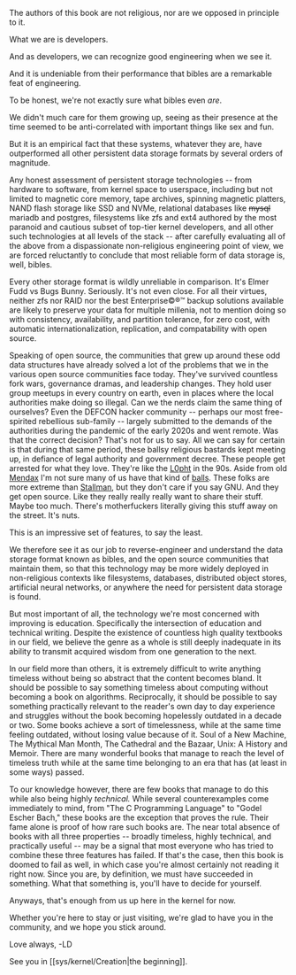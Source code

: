 The authors of this book are not religious, nor are we opposed in principle to it.

What we are is developers.

And as developers, we can recognize good engineering when we see it.

And it is undeniable from their performance that bibles are a remarkable feat of engineering.

To be honest, we're not exactly sure what bibles even _are_.

We didn't much care for them growing up, seeing as their presence at the time seemed to be anti-correlated with important things like sex and fun.

But it is an empirical fact that these systems, whatever they are, have outperformed all other persistent data storage formats by several orders of magnitude.

Any honest assessment of persistent storage technologies -- from hardware to software, from kernel space to userspace, including but not limited to magnetic core memory, tape archives, spinning magnetic platters, NAND flash storage like SSD and NVMe, relational databases like ~~mysql~~ mariadb and postgres, filesystems like zfs and ext4 authored by the most paranoid and cautious subset of top-tier kernel developers, and all other such technologies at all levels of the stack -- after carefully evaluating all of the above from a dispassionate non-religious engineering point of view, we are forced reluctantly to conclude that most reliable form of data storage is, well, bibles.

Every other storage format is wildly unreliable in comparison. It's Elmer Fudd vs Bugs Bunny. Seriously. It's not even close. For all their virtues, neither zfs nor RAID nor the best Enterprise©®™ backup solutions available are likely to preserve your data for multiple millenia, not to mention doing so with consistency, availability, and partition tolerance, for zero cost, with automatic internationalization, replication, and compatability with open source.

Speaking of open source, the communities that grew up around these odd data structures have already solved a lot of the problems that we in the various open source communities face today. They've survived countless fork wars, governance dramas, and leadership changes. They hold user group meetups in every country on earth, even in places where the local authorities make doing so illegal. Can we the nerds claim the same thing of ourselves? Even the DEFCON hacker community -- perhaps our most free-spirited rebellious sub-family -- largely submitted to the demands of the authorities during the pandemic of the early 2020s and went remote. Was that the correct decision? That's not for us to say. All we can say for certain is that during that same period, these ballsy religious bastards kept meeting up, in defiance of legal authority and government decree. These people get arrested for what they love. They're like the [L0pht](https://en.wikipedia.org/wiki/L0pht) in the 90s. Aside from old [Mendax](https://time.com/archive/6950549/wikileaks-founder-julian-assange/) I'm not sure many of us have that kind of [balls](https://www.urbandictionary.com/define.php?term=Balls). These folks are more extreme than [Stallman](https://rms.sexy/), but they don't care if you say GNU. And they get open source. Like they really really really want to share their stuff. Maybe too much. There's motherfuckers literally giving this stuff away on the street. It's nuts.

This is an impressive set of features, to say the least.

We therefore see it as our job to reverse-engineer and understand the data storage format known as bibles, and the open source communities that maintain them, so that this technology may be more widely deployed in non-religious contexts like filesystems, databases, distributed object stores, artificial neural networks, or anywhere the need for persistent data storage is found.

But most important of all, the technology we're most concerned with improving is education. Specifically the intersection of education and technical writing. Despite the existence of countless high quality textbooks in our field, we believe the genre as a whole is still deeply inadequate in its ability to transmit acquired wisdom from one generation to the next.

In our field more than others, it is extremely difficult to write anything timeless without being so abstract that the content becomes bland. It should be possible to say something timeless about computing without becoming a book on algorithms. Reciprocally, it should be possible to say something practically relevant to the reader's own day to day experience and struggles without the book becoming hopelessly outdated in a decade or two. Some books achieve a sort of timelessness, while at the same time feeling outdated, without losing value because of it. Soul of a New Machine, The Mythical Man Month, The Cathedral and the Bazaar, Unix: A History and Memoir. There are many wonderful books that manage to reach the level of timeless truth while at the same time belonging to an era that has (at least in some ways) passed.

To our knowledge however, there are few books that manage to do this while also being highly _technical._ While several counterexamples come immediately to mind, from "The C Programming Language" to "Godel Escher Bach," these books are the exception that proves the rule. Their fame alone is proof of how rare such books are. The near total absence of books with all three properties -- broadly timeless, highly technical, and practically useful -- may be a signal that most everyone who has tried to combine these three features has failed. If that's the case, then this book is doomed to fail as well, in which case you're almost certainly not reading it right now. Since you are, by definition, we must have succeeded in something. What that something is, you'll have to decide for yourself.

Anyways, that's enough from us up here in the kernel for now.

Whether you're here to stay or just visiting, we're glad to have you in the community, and we hope you stick around.

Love always,
-LD

See you in [[sys/kernel/Creation|the beginning]].